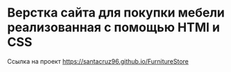 <h1>Верстка сайта для покупки мебели реализованная с помощью HTMl и CSS</h1>
<p>Ссылка на проект <a href="https://santacruz96.github.io/FurnitureStore"/>https://santacruz96.github.io/FurnitureStore</a></p>
